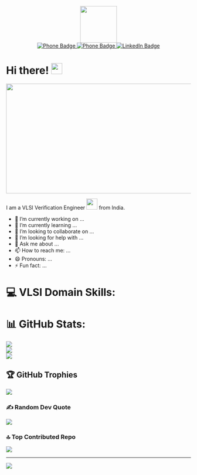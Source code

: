 <div id="header" align="center">
  <img src="https://media.giphy.com/media/M9gbBd9nbDrOTu1Mqx/giphy.gif" width="100"/>
</div>

<div id="badges" align="center">
<!--   <a href="mailto: deep.ksarkar1211@gmail.com">
    <img src="https://img.shields.io/badge/email-gray?style=for-the-badge&logo=mail.ru&logoColor=white" alt="Email Badge"/>
  </a> -->
  <a href="mailto: deep.ksarkar1211@gmail.com">
    <img src="https://img.shields.io/badge/Email-grey?style=for-the-badge&logo=mail.ru&logoColor=white" alt="Phone Badge"/>
  </a>
  <a href="tel: 8420057039">
    <img src="https://img.shields.io/badge/Phone-red?style=for-the-badge&logo=mail.ru&logoColor=white" alt="Phone Badge"/>
  </a>
  <a href="https://linkedin.con/in/deep-ksarkar">
    <img src="https://img.shields.io/badge/LinkedIn-blue?style=for-the-badge&logo=linkedin&logoColor=white" alt="LinkedIn Badge"/>
  </a>
<!--   <a href="https://youtube.com">
    <img src="https://img.shields.io/badge/YouTube-red?style=for-the-badge&logo=youtube&logoColor=white" alt="Youtube Badge"/>
  </a> -->
<!--   <a href="htttps://twitter.com">
    <img src="https://img.shields.io/badge/Twitter-blue?style=for-the-badge&logo=twitter&logoColor=white" alt="Twitter Badge"/>
  </a> -->
</div>

<!--<img src="https://komarev.com/ghpvc/?username=c0dE3P&style=flat-square&color=blue" align="center" alt=""/>-->

<h1>
  Hi there!
  <img src="https://media.giphy.com/media/hvRJCLFzcasrR4ia7z/giphy.gif" width="30px"/>
</h1>



<div align="center">
  <img src="https://media.giphy.com/media/dWesBcTLavkZuG35MI/giphy.gif" width="600" height="300"/>
</div>

<!--## Hi there 👋-->


<!--**c0dE3P/c0dE3P** is a ✨ _special_ ✨ repository because its `README.md` (this file) appears on your GitHub profile.-->

I am a VLSI Verification Engineer <img src="https://media.giphy.com/media/WUlplcMpOCEmTGBtBW/giphy.gif" width="30"> from India.

- 🔭 I’m currently working on ...
- 🌱 I’m currently learning ...
- 👯 I’m looking to collaborate on ...
- 🤔 I’m looking for help with ...
- 💬 Ask me about ...
- 📫 How to reach me: ...
- 😄 Pronouns: ...
- ⚡ Fun fact: ...

# 💻 VLSI Domain Skills:


# 📊 GitHub Stats:
![](https://github-readme-stats.vercel.app/api?username=c0dE3P&theme=dark&hide_border=false&include_all_commits=true&count_private=false)<br/>
![](https://github-readme-streak-stats.herokuapp.com/?user=c0dE3P&theme=dark&hide_border=false)<br/>
![](https://github-readme-stats.vercel.app/api/top-langs/?username=c0dE3P&theme=dark&hide_border=false&include_all_commits=true&count_private=false&layout=compact)

## 🏆 GitHub Trophies
![](https://github-profile-trophy.vercel.app/?username=c0dE3P&theme=radical&no-frame=false&no-bg=true&margin-w=4)

### ✍️ Random Dev Quote
![](https://quotes-github-readme.vercel.app/api?type=horizontal&theme=tokyonight)

### 🔝 Top Contributed Repo
![](https://github-contributor-stats.vercel.app/api?username=c0dE3P&limit=5&theme=dark&combine_all_yearly_contributions=true)

---
[![](https://visitcount.itsvg.in/api?id=c0dE3P&icon=0&color=0)](https://visitcount.itsvg.in)
